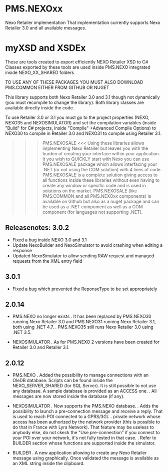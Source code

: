 # PMS.NEXOxx
Nexo Retailer implementation
That implementation currently supports Nexo Retailer 3.0 and all available messages.

# myXSD and XSDEx
These are tools created to export efficiently NEXO Retailer XSD to C#
Classes exported by these tools are used inside PMS.NEXO integrated inside NEXO_XX_SHARED folders


TO USE ANY OF THESE PACKAGES YOU MUST ALSO DOWNLOAD PMS.COMMON EITHER FROM GITHUB OR NUGET


This library supports both Nexo Retailer 3.0 and 3.1 though not dynamically (you must recompile to change the library).
Both library classes are available directly inside the code.

To use Retailer 3.0 or 3.1 you must go to the project properties (NEXO, NEXO35 and NEXOSIMULATOR) and set the compilation variables (inside "Build" for C# projects, inside "Compile"->Advanced Compile Options) to NEXO30 to compile in Retailer 3.0 and NEXO31 to compile using Retailer 3.1.

>>> PMS.NEXOSALE <<<
Using these libraries allows implementing Nexo Retailer but leaves you with the burden of creating your interface within your application.
It you wish to QUICKLY start with Nexo you can use PMS.NEXOSALE package which allows interfacing your .NET (or not using the COM solution) with 4 lines of code.
PMS.NEXOSALE is a complete solution giving access to all functions inside these libraries without even having to create any window or specific code and is used in solutions on the market.
PMS.NEXOSALE (like PMS.COMMON and all PMS.NEXOxx components) is available on Github but also as a nuget package and can be used as a .NET compoment as well as a COM component (for languages not supporting .NET).




Releasenotes:
3.0.2
-----
- Fixed a bug inside NEXO 3.0 and 3.1
- Update NexoBuilder and NexoSimulator to avoid crashing when editing a response
- Updated NexoSimulator to allow sending RAW request and managed requests from the XML entry field

3.0.1
-----
- Fixed a bug which prevented the ReponseType to be set appropriately

2.0.14
------
- PMS.NEXO no longer exists
. It has been replaced by PMS.NEXO30 running Nexo Retailer 3.0 and PMS.NEXO31 running Nexo Retailer 3.1, both using .NET 4.7.
. PMS.NEXO35 still runs Nexo Retailer 3.0 using .NET 3.5.

-  NEXOSIMULATOR
. As for PMS.NEXO 2 versions have been created for Retailer 3.0 and Retailer 3.1.


2.0.12
------
- PMS.NEXO
. Added the possibility to manage connections with an OleDB database. Scripts can be found inside the NEXO_SERVER_SHARED (for SQL Server). It is still possible to not use any database. A sample database is provided as an ACCESS one.
. All messages are now stored inside the database (if any).

-  NEXOSIMULATOR
. Now supports the PMS.NEXO database.
. Adds the possibility to launch a pre-connection message and receive a reply. That is used to reach POI connected to a GPRS/3G/... private network whose access has been authorized by the network provider (this is possible to do that in France with Lyra Network). That feature may be useless to anybody else, do not ckeck the "Use pre-connection" if you connect to your POI over your network, it's not fully tested in that case.
. Refer to BUILDER section whose functions are supported inside the simulator.

- BUILDER
. A new application allowing to create any Nexo Retailer message using graphically. Once validated the message is available as an XML string inside the clipboard.